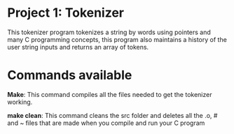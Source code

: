 Project 1: Tokenizer
====================
This tokenizer program tokenizes a string by words using pointers and many C programming concepts, this program also maintains a history of the user string inputs and returns an array of tokens.

# Commands available

**Make**: This command compiles all the files needed to get the tokenizer working.

**make clean**: This command cleans the src folder and deletes all the .o, # and ~ files that are made when you compile and run your C program
